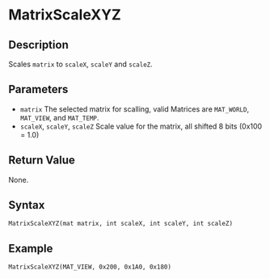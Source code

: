 # MatrixScaleXYZ

## Description
Scales `matrix` to `scaleX`, `scaleY` and `scaleZ`.

## Parameters
- `matrix`
The selected matrix for scalling, valid Matrices are `MAT_WORLD`, `MAT_VIEW`, and `MAT_TEMP`.
- `scaleX`, `scaleY`, `scaleZ`
Scale value for the matrix, all shifted 8 bits (0x100 = 1.0)

## Return Value
None.

## Syntax
```
MatrixScaleXYZ(mat matrix, int scaleX, int scaleY, int scaleZ)
```

## Example
```
MatrixScaleXYZ(MAT_VIEW, 0x200, 0x1A0, 0x180)
```